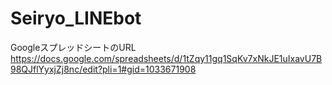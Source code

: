 # Seiryo_LINEbot

GoogleスプレッドシートのURL
https://docs.google.com/spreadsheets/d/1tZqy11gq1SqKv7xNkJE1uIxavU7B98QJflYyxjZj8nc/edit?pli=1#gid=1033671908
